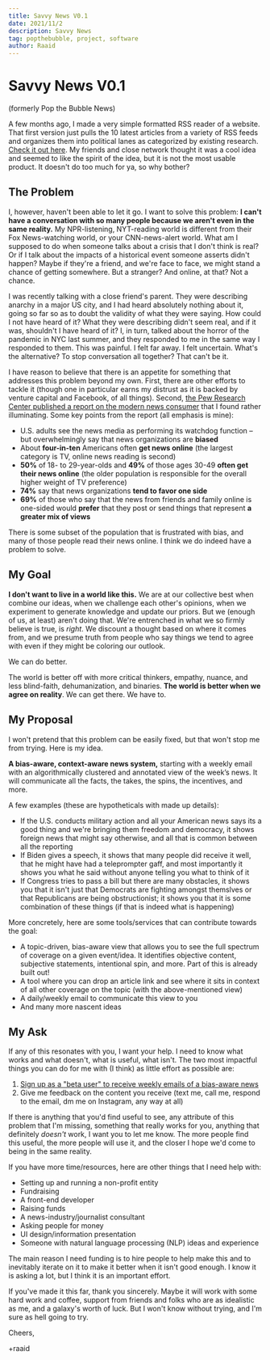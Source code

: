 ```yaml
---
title: Savvy News V0.1
date: 2021/11/2
description: Savvy News
tag: popthebubble, project, software
author: Raaid
---
```


# Savvy News V0.1
(formerly Pop the Bubble News)

A few months ago, I made a very simple formatted RSS reader of a website. That first version just pulls the 10 latest articles from a variety of RSS feeds and organizes them into political lanes as categorized by existing research. [Check it out here](https://popthebubble.news/). My friends and close network thought it was a cool idea and seemed to like the spirit of the idea, but it is not the most usable product. It doesn't do too much for ya, so why bother?

## The Problem

I, however, haven't been able to let it go. I want to solve this problem: **I can't have a conversation with so many people because we aren't even in the same reality.** My NPR-listening, NYT-reading world is different from their Fox News-watching world, or your CNN-news-alert world. What am I supposed to do when someone talks about a crisis that I don't think is real? Or if I talk about the impacts of a historical event someone asserts didn't happen? Maybe if they're a friend, and we're face to face, we might stand a chance of getting somewhere. But a stranger? And online, at that? Not a chance.

I was recently talking with a close friend's parent. They were describing anarchy in a major US city, and I had heard absolutely nothing about it, going so far so as to doubt the validity of what they were saying. How could I not have heard of it? What they were describing didn't seem real, and if it was, shouldn't I have heard of it? I, in turn, talked about the horror of the pandemic in NYC last summer, and they responded to me in the same way I responded to them. This was painful. I felt far away. I felt uncertain. What's the alternative? To stop conversation all together? That can't be it.

I have reason to believe that there is an appetite for something that addresses this problem beyond my own. First, there are other efforts to tackle it (though one in particular earns my distrust as it is backed by venture capital and Facebook, of all things). Second, [the Pew Research Center published a report on the modern news consumer](https://www.pewresearch.org/journalism/2016/07/07/the-modern-news-consumer/) that I found rather illuminating. Some key points from the report (all emphasis is mine):

- U.S. adults see the news media as performing its watchdog function – but overwhelmingly say that news organizations are **biased**
- About **four-in-ten** Americans often **get news online** (the largest category is TV, online news reading is second)
- **50%** of 18- to 29-year-olds and **49%** of those ages 30-49 **often get their news online** (the older population is responsible for the overall higher weight of TV preference)
- **74%** say that news organizations **tend to favor one side**
- **69%** of those who say that the news from friends and family online is one-sided would **prefer** that they post or send things that represent **a greater mix of views**

There is some subset of the population that is frustrated with bias, and many of those people read their news online. I think we do indeed have a problem to solve.

## My Goal

**I don't want to live in a world like this.** We are at our collective best when combine our ideas, when we challenge each other's opinions, when we experiment to generate knowledge and update our priors. But we (enough of us, at least) aren't doing that. We're entrenched in what we so firmly believe is true, is *right*. We discount a thought based on where it comes from, and we presume truth from people who say things we tend to agree with even if they might be coloring our outlook.

We can do better.

The world is better off with more critical thinkers, empathy, nuance, and less blind-faith, dehumanization, and binaries. **The world is better when we agree on reality**. We can get there. We have to.

## My Proposal

I won't pretend that this problem can be easily fixed, but that won't stop me from trying. Here is my idea.

**A bias-aware, context-aware news system,** starting with a weekly email with an algorithmically clustered and annotated view of the week’s news. It will communicate all the facts, the takes, the spins, the incentives, and more.

A few examples (these are hypotheticals with made up details):
- If the U.S. conducts military action and all your American news says its a good thing and we're bringing them freedom and democracy, it shows foreign news that might say otherwise, and all that is common between all the reporting
- If Biden gives a speech, it shows that many people did receive it well, that he might have had a teleprompter gaff, and most importantly it shows you what he said without anyone telling you what to think of it
- If Congress tries to pass a bill but there are many obstacles, it shows you that it isn't just that Democrats are fighting amongst themslves or that Republicans are being obstructionist; it shows you that it is some combination of these things (if that is indeed what is happening)

More concretely, here are some tools/services that can contribute towards the goal:

- A topic-driven, bias-aware view that allows you to see the full spectrum of coverage on a given event/idea. It identifies objective content, subjective statements, intentional spin, and more. Part of this is already built out!
- A tool where you can drop an article link and see where it sits in context of all other coverage on the topic (with the above-mentioned view)
- A daily/weekly email to communicate this view to you
- And many more nascent ideas

## My Ask

If any of this resonates with you, I want your help. I need to know what works and what doesn't, what is useful, what isn't. The two most impactful things you can do for me with (I think) as little effort as possible are:

1. [Sign up as a "beta user" to receive weekly emails of a bias-aware news](https://forms.gle/6u2PDJGRiJno5EK96)
2. Give me feedback on the content you receive (text me, call me, respond to the email, dm me on Instagram, any way at all)

If there is anything that you'd find useful to see, any attribute of this problem that I'm missing, something that really works for you, anything that definitely *doesn't* work, I want you to let me know. The more people find this useful, the more people will use it, and the closer I hope we'd come to being in the same reality.

If you have more time/resources, here are other things that I need help with:

- Setting up and running a non-profit entity
- Fundraising
- A front-end developer
- Raising funds
- A news-industry/journalist consultant
- Asking people for money
- UI design/information presentation
- Someone with natural language processing (NLP) ideas and experience

The main reason I need funding is to hire people to help make this and to inevitably iterate on it to make it better when it isn't good enough. I know it is asking a lot, but I think it is an important effort.

If you've made it this far, thank you sincerely. Maybe it will work with some hard work and coffee, support from friends and folks who are as idealistic as me, and a galaxy's worth of luck. But I won't know without trying, and I'm sure as hell going to try.

Cheers,

+raaid
